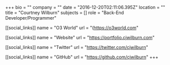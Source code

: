 +++
bio = ""
company = ""
date = "2016-12-20T02:11:06.395Z"
location = ""
title = "Courtney Wilburn"
subjects = []
role = "Back-End Developer/Programmer"

[[social_links]]
  name = "O3 World"
  url = "(https://o3world.com"

[[social_links]]
  name = "Website"
  url = "https://portfolio.cjwilburn.com"

[[social_links]]
  name = "Twitter"
  url = "https://twitter.com/cjwilburn"

[[social_links]]
  name = "GitHub"
  url = "https://github.com/cjwilburn"
+++
